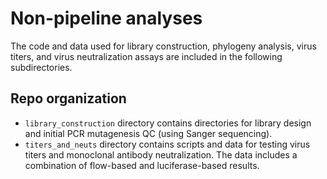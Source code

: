 # Non-pipeline analyses
The code and data used for library construction, phylogeny analysis, virus titers, and virus neutralization assays are included in the following subdirectories.

## Repo organization
 
* `library_construction` directory contains directories for library design and initial PCR mutagenesis QC (using Sanger sequencing).
* `titers_and_neuts` directory contains scripts and data for testing virus titers and monoclonal antibody neutralization. The data includes a combination of flow-based and luciferase-based results.